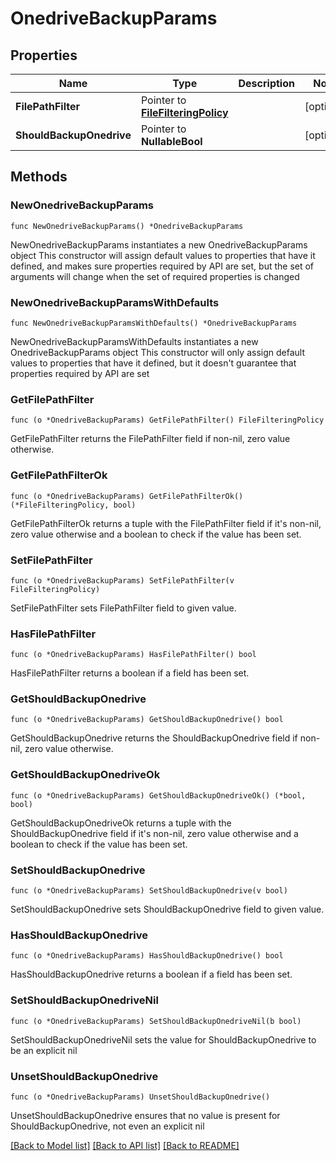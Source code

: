 # OnedriveBackupParams

## Properties

Name | Type | Description | Notes
------------ | ------------- | ------------- | -------------
**FilePathFilter** | Pointer to [**FileFilteringPolicy**](FileFilteringPolicy.md) |  | [optional] 
**ShouldBackupOnedrive** | Pointer to **NullableBool** |  | [optional] 

## Methods

### NewOnedriveBackupParams

`func NewOnedriveBackupParams() *OnedriveBackupParams`

NewOnedriveBackupParams instantiates a new OnedriveBackupParams object
This constructor will assign default values to properties that have it defined,
and makes sure properties required by API are set, but the set of arguments
will change when the set of required properties is changed

### NewOnedriveBackupParamsWithDefaults

`func NewOnedriveBackupParamsWithDefaults() *OnedriveBackupParams`

NewOnedriveBackupParamsWithDefaults instantiates a new OnedriveBackupParams object
This constructor will only assign default values to properties that have it defined,
but it doesn't guarantee that properties required by API are set

### GetFilePathFilter

`func (o *OnedriveBackupParams) GetFilePathFilter() FileFilteringPolicy`

GetFilePathFilter returns the FilePathFilter field if non-nil, zero value otherwise.

### GetFilePathFilterOk

`func (o *OnedriveBackupParams) GetFilePathFilterOk() (*FileFilteringPolicy, bool)`

GetFilePathFilterOk returns a tuple with the FilePathFilter field if it's non-nil, zero value otherwise
and a boolean to check if the value has been set.

### SetFilePathFilter

`func (o *OnedriveBackupParams) SetFilePathFilter(v FileFilteringPolicy)`

SetFilePathFilter sets FilePathFilter field to given value.

### HasFilePathFilter

`func (o *OnedriveBackupParams) HasFilePathFilter() bool`

HasFilePathFilter returns a boolean if a field has been set.

### GetShouldBackupOnedrive

`func (o *OnedriveBackupParams) GetShouldBackupOnedrive() bool`

GetShouldBackupOnedrive returns the ShouldBackupOnedrive field if non-nil, zero value otherwise.

### GetShouldBackupOnedriveOk

`func (o *OnedriveBackupParams) GetShouldBackupOnedriveOk() (*bool, bool)`

GetShouldBackupOnedriveOk returns a tuple with the ShouldBackupOnedrive field if it's non-nil, zero value otherwise
and a boolean to check if the value has been set.

### SetShouldBackupOnedrive

`func (o *OnedriveBackupParams) SetShouldBackupOnedrive(v bool)`

SetShouldBackupOnedrive sets ShouldBackupOnedrive field to given value.

### HasShouldBackupOnedrive

`func (o *OnedriveBackupParams) HasShouldBackupOnedrive() bool`

HasShouldBackupOnedrive returns a boolean if a field has been set.

### SetShouldBackupOnedriveNil

`func (o *OnedriveBackupParams) SetShouldBackupOnedriveNil(b bool)`

 SetShouldBackupOnedriveNil sets the value for ShouldBackupOnedrive to be an explicit nil

### UnsetShouldBackupOnedrive
`func (o *OnedriveBackupParams) UnsetShouldBackupOnedrive()`

UnsetShouldBackupOnedrive ensures that no value is present for ShouldBackupOnedrive, not even an explicit nil

[[Back to Model list]](../README.md#documentation-for-models) [[Back to API list]](../README.md#documentation-for-api-endpoints) [[Back to README]](../README.md)


